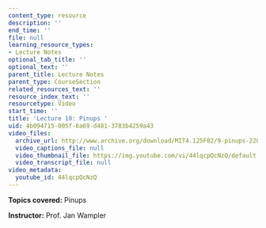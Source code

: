 ```yaml
---
content_type: resource
description: ''
end_time: ''
file: null
learning_resource_types:
- Lecture Notes
optional_tab_title: ''
optional_text: ''
parent_title: Lecture Notes
parent_type: CourseSection
related_resources_text: ''
resource_index_text: ''
resourcetype: Video
start_time: ''
title: 'Lecture 10: Pinups '
uid: 4b094715-005f-6a69-d481-3783b4259a43
video_files:
  archive_url: http://www.archive.org/download/MIT4.125F02/9-pinups-220k.mp4
  video_captions_file: null
  video_thumbnail_file: https://img.youtube.com/vi/44lqcpQcNzQ/default.jpg
  video_transcript_file: null
video_metadata:
  youtube_id: 44lqcpQcNzQ
---
```


**Topics covered:** Pinups

**Instructor:** Prof. Jan Wampler